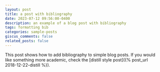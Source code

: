 ```yaml
---
layout: post
title: a post with bibliography
date: 2023-07-12 09:56:00-0400
description: an example of a blog post with bibliography
tags: formatting bib
categories: sample-posts
giscus_comments: false
related_posts: false
---
```

This post shows how to add bibliography to simple blog posts. If you would like something more academic, check the [distill style post]({% post_url 2018-12-22-distill %}).
